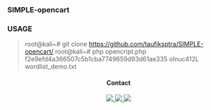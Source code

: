 ### SIMPLE-opencart
>
                         
### USAGE

> root@kali~# git clone https://github.com/taufiksptra/SIMPLE-opencart/
> root@kali~# php opencript.php f2e9efd4a366507c5b1cba7749659d93d61ae335 oInuc412L wordlist_demo.txt


 
</a>

<h4 align="center">Contact</h4>                

<p align="center">

  </a>

   <a href="https://t.me/AvitGanteng">

   <img src="https://img.shields.io/badge/Telegram-AvitGanteng-blue">

   </a>

</a>

   <a href="https://www.instagram.com/___taufiksptra">

   <img src="https://img.shields.io/badge/instagram-______taufiksptra-green">

   </a>

</a>

   <a href="https://www.facebook.com/taufiksaputra87">

   <img src="https://img.shields.io/badge/Facebook-Avit-ff69b4">

   </a>
